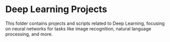 # Deep Learning Projects

This folder contains projects and scripts related to Deep Learning, focusing on neural networks for tasks like image recognition, natural language processing, and more.
